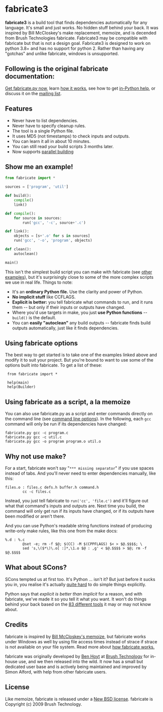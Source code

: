 # fabricate3

**fabricate3** is a build tool that finds dependencies automatically for any language. It's small and just works. No hidden stuff behind your back. It was inspired by Bill McCloskey's make replacement, memoize, and is decended from Brush Technologies fabricate.   Fabricate3 may be compatible with fabricate but that is not a design goal.  Fabricate3 is designed to work on python 3.8+ and has no support for python 2. Rather than having any "gotchas" and unlike fabricate, windows is unsupported.

## Following is the original fabricate documentation:

[Get fabricate.py now](https://raw.githubusercontent.com/SimonAlfie/fabricate/master/fabricate.py), learn [how it works](https://github.com/SimonAlfie/fabricate/wiki/HowItWorks), see how to get [in-Python help](https://github.com/SimonAlfie/fabricate/wiki/Help), or discuss it on the [mailing list](http://groups.google.com/group/fabricate-users).

## Features ##

  * Never have to list dependencies.
  * Never have to specify cleanup rules.
  * The tool is a single Python file.
  * It uses MD5 (not timestamps) to check inputs and outputs.
  * You can learn it all in about 10 minutes.
  * You can still read your build scripts 3 months later.
  * Now supports [parallel building](https://github.com/SimonAlfie/fabricate/wiki/ParallelBuilding)

## Show me an example! ##

```python
from fabricate import *

sources = ['program', 'util']

def build():
    compile()
    link()

def compile():
    for source in sources:
        run('gcc', '-c', source+'.c')

def link():
    objects = [s+'.o' for s in sources]
    run('gcc', '-o', 'program', objects)

def clean():
    autoclean()

main()
```

This isn't the simplest build script you can make with fabricate (see [other examples](https://github.com/SimonAlfie/fabricate/wiki/Examples)), but it's surprisingly close to some of the more complex scripts we use in real life. Things to note:

  * It's an **ordinary Python file.** Use the clarity and power of Python.
  * **No implicit stuff** like CCFLAGS.
  * **Explicit is better:** you tell fabricate what commands to run, and it runs them -- but only if their inputs or outputs have changed.
  * Where you'd use targets in make, you just **use Python functions** -- `build()` is the default.
  * You can **easily "autoclean"** any build outputs -- fabricate finds build outputs automatically, just like it finds dependencies.

## Using fabricate options ##

The best way to get started is to take one of the examples linked above and modify it to suit your project.  But you're bound to want to use some of the options built into fabricate.  To get a list of these:
```
 from fabricate import *

 help(main)
 help(Builder)
```

## Using fabricate as a script, a la memoize ##

You can also use fabricate.py as a script and enter commands directly on the command line (see [command line options](https://github.com/SimonAlfie/fabricate/wiki/CommandLineOptions)). In the following, each `gcc` command will only be run if its dependencies have changed:

```
fabricate.py gcc -c program.c
fabricate.py gcc -c util.c
fabricate.py gcc -o program program.o util.o
```

## Why not use make? ##

For a start, fabricate won't say "`*** missing separator`" if you use spaces instead of tabs. And you'll never need to enter dependencies manually, like this:

```
files.o : files.c defs.h buffer.h command.h
        cc -c files.c
```

Instead, you just tell fabricate to `run('cc', 'file.c')` and it'll figure out what that command's inputs and outputs are. Next time you build, the command will only get run if its inputs have changed, or if its outputs have been modified or aren't there.

And you can use Python's readable string functions instead of producing write-only make rules, like this one from the make docs:

```
%.d : %.c
        @set -e; rm -f $@; $(CC) -M $(CPPFLAGS) $< > $@.$$$$; \
        sed 's,\($*\)\.o[ :]*,\1.o $@ : ,g' < $@.$$$$ > $@; rm -f $@.$$$$
```

## What about SCons? ##

SCons tempted us at first too. It's Python ... isn't it? But just before it sucks you in, you realise it's actually [quite hard](http://stackoverflow.com/questions/1074062/) to do simple things explicitly.

Python says that _explicit is better than implicit_ for a reason, and with fabricate, we've made it so you tell it what you want. It won't do things behind your back based on the [83 different tools](http://www.scons.org/doc/HTML/scons-user/a9626.html) it may or may not know about.

## Credits ##

fabricate is inspired by [Bill McCloskey's memoize](http://www.eecs.berkeley.edu/~billm/memoize.html), but fabricate works under Windows as well by using file access times instead of strace if strace is not available on your file system. Read more about [how fabricate works.](https://github.com/SimonAlfie/fabricate/wiki/HowItWorks)

fabricate was originally developed by [Ben Hoyt](https://github.com/benhoyt) at [Brush Technology](http://brush.co.nz/) for in-house use, and we then released into the wild. It now has a small but dedicated user base and is actively being maintained and improved by Simon Alford, with help from other fabricate users.

## License ##

Like memoize, fabricate is released under a [New BSD license](https://github.com/SimonAlfie/fabricate/wiki/License). fabricate is
Copyright (c) 2009 Brush Technology.
